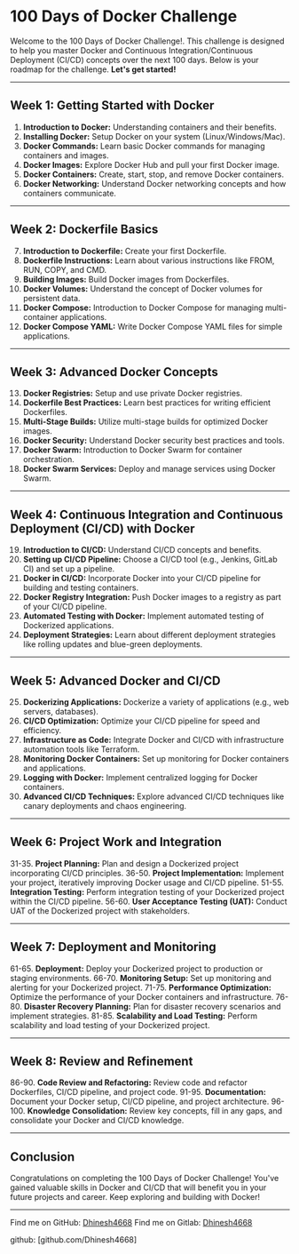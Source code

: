 # 100 Days of Docker Challenge

Welcome to the 100 Days of Docker Challenge!.
This challenge is designed to help you master Docker and Continuous Integration/Continuous Deployment (CI/CD) concepts over the next 100 days. Below is your roadmap for the challenge. 
**Let's get started!**


---

## Week 1: Getting Started with Docker

1. **Introduction to Docker:** Understanding containers and their benefits.
2. **Installing Docker:** Setup Docker on your system (Linux/Windows/Mac).
3. **Docker Commands:** Learn basic Docker commands for managing containers and images.
4. **Docker Images:** Explore Docker Hub and pull your first Docker image.
5. **Docker Containers:** Create, start, stop, and remove Docker containers.
6. **Docker Networking:** Understand Docker networking concepts and how containers communicate.

---

## Week 2: Dockerfile Basics

7. **Introduction to Dockerfile:** Create your first Dockerfile.
8. **Dockerfile Instructions:** Learn about various instructions like FROM, RUN, COPY, and CMD.
9. **Building Images:** Build Docker images from Dockerfiles.
10. **Docker Volumes:** Understand the concept of Docker volumes for persistent data.
11. **Docker Compose:** Introduction to Docker Compose for managing multi-container applications.
12. **Docker Compose YAML:** Write Docker Compose YAML files for simple applications.

---

## Week 3: Advanced Docker Concepts

13. **Docker Registries:** Setup and use private Docker registries.
14. **Dockerfile Best Practices:** Learn best practices for writing efficient Dockerfiles.
15. **Multi-Stage Builds:** Utilize multi-stage builds for optimized Docker images.
16. **Docker Security:** Understand Docker security best practices and tools.
17. **Docker Swarm:** Introduction to Docker Swarm for container orchestration.
18. **Docker Swarm Services:** Deploy and manage services using Docker Swarm.

---

## Week 4: Continuous Integration and Continuous Deployment (CI/CD) with Docker

19. **Introduction to CI/CD:** Understand CI/CD concepts and benefits.
20. **Setting up CI/CD Pipeline:** Choose a CI/CD tool (e.g., Jenkins, GitLab CI) and set up a pipeline.
21. **Docker in CI/CD:** Incorporate Docker into your CI/CD pipeline for building and testing containers.
22. **Docker Registry Integration:** Push Docker images to a registry as part of your CI/CD pipeline.
23. **Automated Testing with Docker:** Implement automated testing of Dockerized applications.
24. **Deployment Strategies:** Learn about different deployment strategies like rolling updates and blue-green deployments.

---

## Week 5: Advanced Docker and CI/CD

25. **Dockerizing Applications:** Dockerize a variety of applications (e.g., web servers, databases).
26. **CI/CD Optimization:** Optimize your CI/CD pipeline for speed and efficiency.
27. **Infrastructure as Code:** Integrate Docker and CI/CD with infrastructure automation tools like Terraform.
28. **Monitoring Docker Containers:** Set up monitoring for Docker containers and applications.
29. **Logging with Docker:** Implement centralized logging for Docker containers.
30. **Advanced CI/CD Techniques:** Explore advanced CI/CD techniques like canary deployments and chaos engineering.

---

## Week 6: Project Work and Integration

31-35. **Project Planning:** Plan and design a Dockerized project incorporating CI/CD principles.
36-50. **Project Implementation:** Implement your project, iteratively improving Docker usage and CI/CD pipeline.
51-55. **Integration Testing:** Perform integration testing of your Dockerized project within the CI/CD pipeline.
56-60. **User Acceptance Testing (UAT):** Conduct UAT of the Dockerized project with stakeholders.

---

## Week 7: Deployment and Monitoring

61-65. **Deployment:** Deploy your Dockerized project to production or staging environments.
66-70. **Monitoring Setup:** Set up monitoring and alerting for your Dockerized project.
71-75. **Performance Optimization:** Optimize the performance of your Docker containers and infrastructure.
76-80. **Disaster Recovery Planning:** Plan for disaster recovery scenarios and implement strategies.
81-85. **Scalability and Load Testing:** Perform scalability and load testing of your Dockerized project.

---

## Week 8: Review and Refinement

86-90. **Code Review and Refactoring:** Review code and refactor Dockerfiles, CI/CD pipeline, and project code.
91-95. **Documentation:** Document your Docker setup, CI/CD pipeline, and project architecture.
96-100. **Knowledge Consolidation:** Review key concepts, fill in any gaps, and consolidate your Docker and CI/CD knowledge.

---

## Conclusion

Congratulations on completing the 100 Days of Docker Challenge! You've gained valuable skills in Docker and CI/CD that will benefit you in your future projects and career. Keep exploring and building with Docker!

---

Find me on GitHub: [Dhinesh4668](https://github.com/Dhinesh4668)
Find me on Gitlab: [Dhinesh4668](https://gitlab.com/Dhinesh4668)

github: [github.com/Dhinesh4668]
